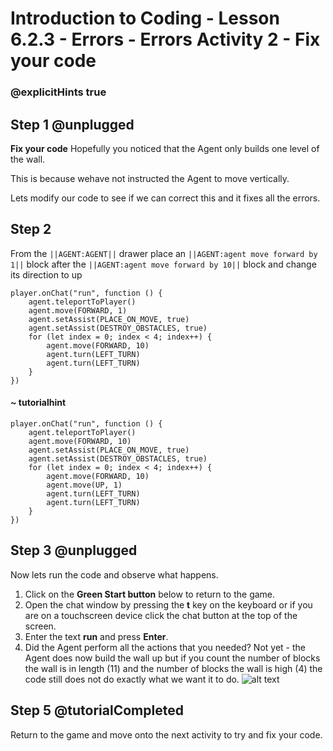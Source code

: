 # Introduction to Coding - Lesson 6.2.3 - Errors - Errors Activity 2 - Fix your code

### @explicitHints true

## Step 1 @unplugged
**Fix your code**
Hopefully you noticed that the Agent only builds one level of the wall. 

This is because wehave not instructed the Agent to move vertically.

Lets modify our code to see if we can correct this and it fixes all the errors.

## Step 2 
From the ``||AGENT:AGENT||`` drawer place an ``||AGENT:agent move forward by 1||`` block after the ``||AGENT:agent move forward by 10||`` block and change its direction to up


```template
player.onChat("run", function () {
    agent.teleportToPlayer()
    agent.move(FORWARD, 1)
    agent.setAssist(PLACE_ON_MOVE, true)
	agent.setAssist(DESTROY_OBSTACLES, true)
    for (let index = 0; index < 4; index++) {
		agent.move(FORWARD, 10)
    	agent.turn(LEFT_TURN)
		agent.turn(LEFT_TURN)
    }
})
```
#### ~ tutorialhint
```blocks
player.onChat("run", function () {
    agent.teleportToPlayer()
    agent.move(FORWARD, 10)
    agent.setAssist(PLACE_ON_MOVE, true)
	agent.setAssist(DESTROY_OBSTACLES, true)
    for (let index = 0; index < 4; index++) {
		agent.move(FORWARD, 10)
		agent.move(UP, 1)
    	agent.turn(LEFT_TURN)
		agent.turn(LEFT_TURN)
    }
})
```

## Step 3 @unplugged
Now lets run the code and observe what happens.
1. Click on the **Green Start button** below to return to the game.
2. Open the chat window by pressing the **t** key on the keyboard or if you are on a touchscreen device click the chat button at the top of the screen.
3. Enter the text **run** and press **Enter**.
4. Did the Agent perform all the actions that you needed?
Not yet - the Agent does now build the wall up but if you count the number of blocks the wall is in length (11) and the number of blocks the wall is high (4) the code still does not do exactly what we want it to do.
![alt text](https://intro.codingcredentials.com/Lesson6/6.2.3/images/1.jpg?raw=true "Run")

## Step 5 @tutorialCompleted
Return to the game and move onto the next activity to try and fix your code.
